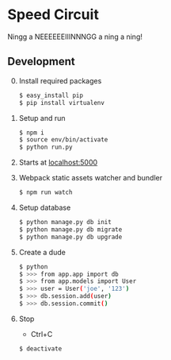 # Speed Circuit

Ningg a NEEEEEEIIINNNGG a ning a ning!

## Development

0. Install required packages
    ``` bash
    $ easy_install pip
    $ pip install virtualenv
    ```

0. Setup and run
    ``` bash
    $ npm i
    $ source env/bin/activate
    $ python run.py
    ```

0. Starts at [localhost:5000](http://localhost:5000)

0. Webpack static assets watcher and bundler
    ``` bash
    $ npm run watch
    ```

0. Setup database
    ``` bash
    $ python manage.py db init
    $ python manage.py db migrate
    $ python manage.py db upgrade
    ```

0. Create a dude
    ``` bash
    $ python
    $ >>> from app.app import db
    $ >>> from app.models import User
    $ >>> user = User('joe', '123')
    $ >>> db.session.add(user)
    $ >>> db.session.commit()
    ```

0. Stop
    - Ctrl+C
    ``` bash
    $ deactivate
    ```